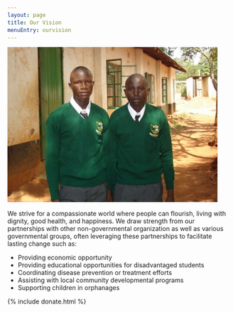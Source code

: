 ```yaml
---
layout: page
title: Our Vision
menuEntry: ourvision
---
```


![Our Vision image](/images/our-vision-0.jpg)

We strive for a compassionate world where people can flourish, living with
dignity, good health, and happiness. We draw strength from our partnerships
with other non-governmental organization as well as various governmental
groups, often leveraging these partnerships to facilitate lasting change such
as:

- Providing economic opportunity
- Providing educational opportunities for disadvantaged students
- Coordinating disease prevention or treatment efforts
- Assisting with local community developmental programs
- Supporting children in orphanages



{% include donate.html %}